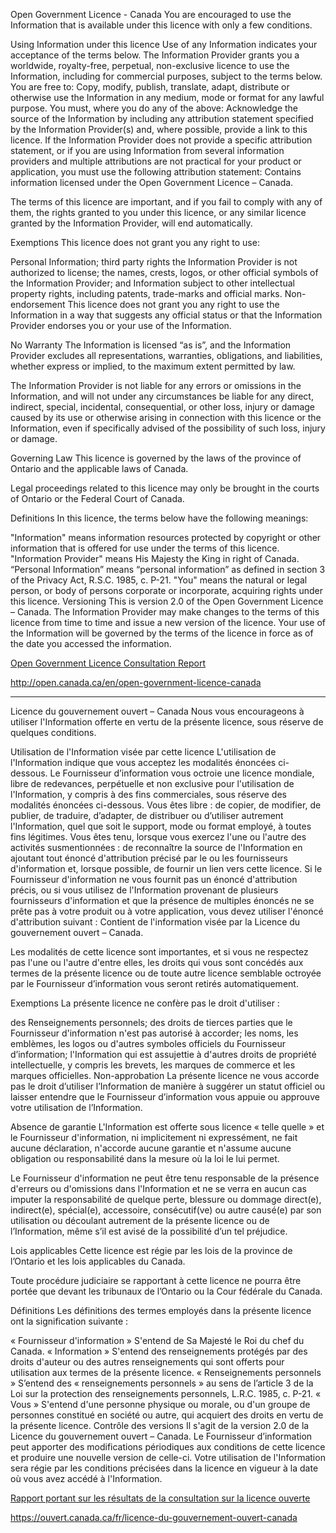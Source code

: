 Open Government Licence - Canada
You are encouraged to use the Information that is available under this licence with only a few conditions.

Using Information under this licence
Use of any Information indicates your acceptance of the terms below.
The Information Provider grants you a worldwide, royalty-free, perpetual, non-exclusive licence to use the Information, including for commercial purposes, subject to the terms below.
You are free to:
Copy, modify, publish, translate, adapt, distribute or otherwise use the Information in any medium, mode or format for any lawful purpose.
You must, where you do any of the above:
Acknowledge the source of the Information by including any attribution statement specified by the Information Provider(s) and, where possible, provide a link to this licence.
If the Information Provider does not provide a specific attribution statement, or if you are using Information from several information providers and multiple attributions are not practical for your product or application, you must use the following attribution statement:
Contains information licensed under the Open Government Licence – Canada.

The terms of this licence are important, and if you fail to comply with any of them, the rights granted to you under this licence, or any similar licence granted by the Information Provider, will end automatically.

Exemptions
This licence does not grant you any right to use:

Personal Information;
third party rights the Information Provider is not authorized to license;
the names, crests, logos, or other official symbols of the Information Provider; and
Information subject to other intellectual property rights, including patents, trade-marks and official marks.
Non-endorsement
This licence does not grant you any right to use the Information in a way that suggests any official status or that the Information Provider endorses you or your use of the Information.

No Warranty
The Information is licensed “as is”, and the Information Provider excludes all representations, warranties, obligations, and liabilities, whether express or implied, to the maximum extent permitted by law.

The Information Provider is not liable for any errors or omissions in the Information, and will not under any circumstances be liable for any direct, indirect, special, incidental, consequential, or other loss, injury or damage caused by its use or otherwise arising in connection with this licence or the Information, even if specifically advised of the possibility of such loss, injury or damage.

Governing Law
This licence is governed by the laws of the province of Ontario and the applicable laws of Canada.

Legal proceedings related to this licence may only be brought in the courts of Ontario or the Federal Court of Canada.

Definitions
In this licence, the terms below have the following meanings:

"Information"
means information resources protected by copyright or other information that is offered for use under the terms of this licence.
"Information Provider"
means His Majesty the King in right of Canada.
“Personal Information”
means “personal information” as defined in section 3 of the Privacy Act, R.S.C. 1985, c. P-21.
"You"
means the natural or legal person, or body of persons corporate or incorporate, acquiring rights under this licence.
Versioning
This is version 2.0 of the Open Government Licence – Canada. The Information Provider may make changes to the terms of this licence from time to time and issue a new version of the licence. Your use of the Information will be governed by the terms of the licence in force as of the date you accessed the information.

[Open Government Licence Consultation Report](http://open.canada.ca/en/open-government-licence-consultation-report)

http://open.canada.ca/en/open-government-licence-canada
______________________________________________________________________
Licence du gouvernement ouvert – Canada
Nous vous encourageons à utiliser l'Information offerte en vertu de la présente licence, sous réserve de quelques conditions.

Utilisation de l'Information visée par cette licence
L'utilisation de l'Information indique que vous acceptez les modalités énoncées ci-dessous.
Le Fournisseur d’information vous octroie une licence mondiale, libre de redevances, perpétuelle et non exclusive pour l'utilisation de l'Information, y compris à des fins commerciales, sous réserve des modalités énoncées ci-dessous.
Vous êtes libre :
de copier, de modifier, de publier, de traduire, d’adapter, de distribuer ou d’utiliser autrement l'Information, quel que soit le support, mode ou format employé, à toutes fins légitimes.
Vous êtes tenu, lorsque vous exercez l'une ou l'autre des activités susmentionnées :
de reconnaître la source de l'Information en ajoutant tout énoncé d'attribution précisé par le ou les fournisseurs d'information et, lorsque possible, de fournir un lien vers cette licence.
Si le Fournisseur d'information ne vous fournit pas un énoncé d'attribution précis, ou si vous utilisez de l'Information provenant de plusieurs fournisseurs d'information et que la présence de multiples énoncés ne se prête pas à votre produit ou à votre application, vous devez utiliser l'énoncé d'attribution suivant :
Contient de l'information visée par la Licence du gouvernement ouvert – Canada.

Les modalités de cette licence sont importantes, et si vous ne respectez pas l'une ou l'autre d'entre elles, les droits qui vous sont concédés aux termes de la présente licence ou de toute autre licence semblable octroyée par le Fournisseur d’information vous seront retirés automatiquement.

Exemptions
La présente licence ne confère pas le droit d'utiliser :

des Renseignements personnels;
des droits de tierces parties que le Fournisseur d'information n'est pas autorisé à accorder;
les noms, les emblèmes, les logos ou d'autres symboles officiels du Fournisseur d’information;
l'Information qui est assujettie à d'autres droits de propriété intellectuelle, y compris les brevets, les marques de commerce et les marques officielles.
Non-approbation
La présente licence ne vous accorde pas le droit d’utiliser l’Information de manière à suggérer un statut officiel ou laisser entendre que le Fournisseur d’information vous appuie ou approuve votre utilisation de l’Information.

Absence de garantie
L'Information est offerte sous licence « telle quelle » et le Fournisseur d'information, ni implicitement ni expressément, ne fait aucune déclaration, n'accorde aucune garantie et n'assume aucune obligation ou responsabilité dans la mesure où la loi le lui permet.

Le Fournisseur d'information ne peut être tenu responsable de la présence d'erreurs ou d'omissions dans l'Information et ne se verra en aucun cas imputer la responsabilité de quelque perte, blessure ou dommage direct(e), indirect(e), spécial(e), accessoire, consécutif(ve) ou autre causé(e) par son utilisation ou découlant autrement de la présente licence ou de l’Information, même s’il est avisé de la possibilité d’un tel préjudice.

Lois applicables
Cette licence est régie par les lois de la province de l’Ontario et les lois applicables du Canada.

Toute procédure judiciaire se rapportant à cette licence ne pourra être portée que devant les tribunaux de l’Ontario ou la Cour fédérale du Canada.

Définitions
Les définitions des termes employés dans la présente licence ont la signification suivante :

« Fournisseur d'information »
S'entend de Sa Majesté le Roi du chef du Canada.
« Information »
S'entend des renseignements protégés par des droits d'auteur ou des autres renseignements qui sont offerts pour utilisation aux termes de la présente licence.
« Renseignements personnels »
S’entend des « renseignements personnels » au sens de l’article 3 de la Loi sur la protection des renseignements personnels, L.R.C. 1985, c. P-21.
« Vous »
S'entend d'une personne physique ou morale, ou d'un groupe de personnes constitué en société ou autre, qui acquiert des droits en vertu de la présente licence.
Contrôle des versions
Il s'agit de la version 2.0 de la Licence du gouvernement ouvert – Canada. Le Fournisseur d’information peut apporter des modifications périodiques aux conditions de cette licence et produire une nouvelle version de celle-ci. Votre utilisation de l'Information sera régie par les conditions précisées dans la licence en vigueur à la date où vous avez accédé à l'Information.

[Rapport portant sur les résultats de la consultation sur la licence ouverte](http://ouvert.canada.ca/fr/rapport-portant-sur-les-resultats-de-la-consultation-sur-la-licence-ouverte)

https://ouvert.canada.ca/fr/licence-du-gouvernement-ouvert-canada

